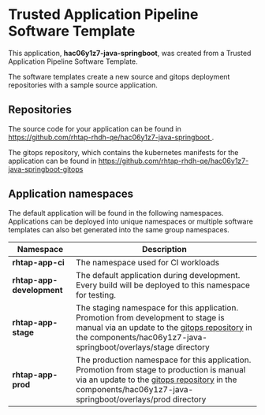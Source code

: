 # Trusted Application Pipeline Software Template

This application, **hac06y1z7-java-springboot**, was created from a Trusted Application Pipeline Software Template.

The software templates create a new source and gitops deployment repositories with a sample source application. 

## Repositories

The source code for your application can be found in [https://github.com/rhtap-rhdh-qe/hac06y1z7-java-springboot ](https://github.com/rhtap-rhdh-qe/hac06y1z7-java-springboot ).
 
The gitops repository, which contains the kubernetes manifests for the application can be found in 
[https://github.com/rhtap-rhdh-qe/hac06y1z7-java-springboot-gitops ](https://github.com/rhtap-rhdh-qe/hac06y1z7-java-springboot-gitops ) 

## Application namespaces 

The default application will be found in the following namespaces. Applications can be deployed into unique namespaces or multiple software templates can also bet generated into the same group namespaces.  

|  Namespace   |  Description   |  
| -------- | -------- |
| **rhtap-app-ci** | The namespace used for CI workloads |
| **rhtap-app-development** | The default application during development. Every build will be deployed to this namespace for testing. |
| **rhtap-app-stage** | The staging namespace for this application. Promotion from development to stage is manual via an update to the [gitops repository](https://github.com/rhtap-rhdh-qe/hac06y1z7-java-springboot-gitops ) in the components/hac06y1z7-java-springboot/overlays/stage directory |
| **rhtap-app-prod** | The production namespace for this application. Promotion from stage to production is manual via an update to the [gitops repository](https://github.com/rhtap-rhdh-qe/hac06y1z7-java-springboot-gitops ) in the components/hac06y1z7-java-springboot/overlays/prod directory |